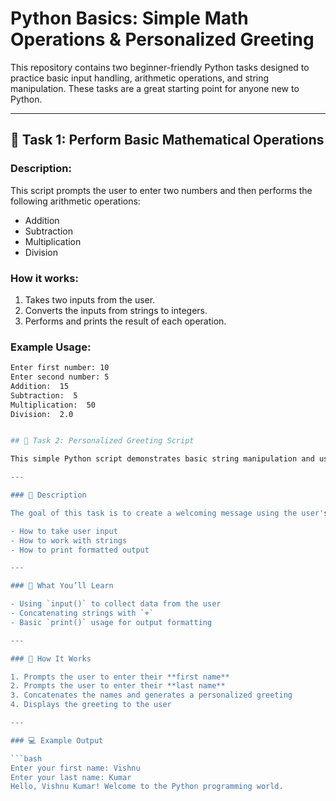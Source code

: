 # Python Basics: Simple Math Operations & Personalized Greeting

This repository contains two beginner-friendly Python tasks designed to practice basic input handling, arithmetic operations, and string manipulation. These tasks are a great starting point for anyone new to Python.

---

## 🧮 Task 1: Perform Basic Mathematical Operations

### Description:
This script prompts the user to enter two numbers and then performs the following arithmetic operations:

- Addition
- Subtraction
- Multiplication
- Division

### How it works:
1. Takes two inputs from the user.
2. Converts the inputs from strings to integers.
3. Performs and prints the result of each operation.

### Example Usage:
```bash
Enter first number: 10
Enter second number: 5
Addition:  15
Subtraction:  5
Multiplication:  50
Division:  2.0


## 👋 Task 2: Personalized Greeting Script

This simple Python script demonstrates basic string manipulation and user input handling. It collects a user's first and last name, then prints a friendly, personalized greeting.

---

### 📄 Description

The goal of this task is to create a welcoming message using the user's first and last name. It's a great exercise for beginners learning:

- How to take user input
- How to work with strings
- How to print formatted output

---

### 🧠 What You’ll Learn

- Using `input()` to collect data from the user
- Concatenating strings with `+`
- Basic `print()` usage for output formatting

---

### 🚀 How It Works

1. Prompts the user to enter their **first name**
2. Prompts the user to enter their **last name**
3. Concatenates the names and generates a personalized greeting
4. Displays the greeting to the user

---

### 💻 Example Output

```bash
Enter your first name: Vishnu
Enter your last name: Kumar
Hello, Vishnu Kumar! Welcome to the Python programming world.
